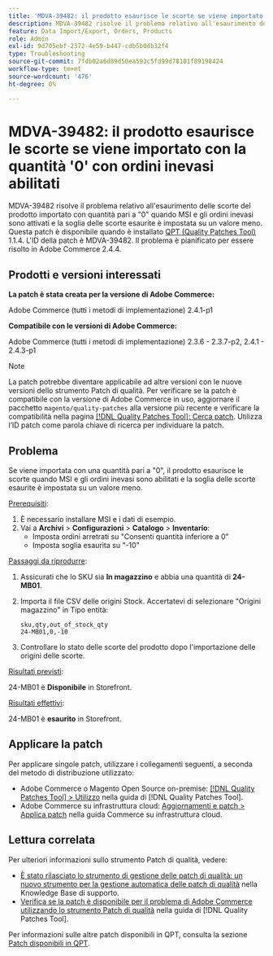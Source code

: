 ```yaml
---
title: 'MDVA-39482: il prodotto esaurisce le scorte se viene importato con la quantità ''0'' con ordini inevasi abilitati'
description: MDVA-39482 risolve il problema relativo all'esaurimento delle scorte del prodotto importato con quantità pari a "0" quando MSI e gli ordini inevasi sono attivati e la soglia delle scorte esaurite è impostata su un valore meno. Questa patch è disponibile quando è installato [Quality Patches Tool (QPT)](https://experienceleague.adobe.com/en/docs/commerce-operations/tools/quality-patches-tool/quality-patches-tool-to-self-serve-quality-patches) 1.1.4. L'ID della patch è MDVA-39482. Il problema è pianificato per essere risolto in Adobe Commerce 2.4.4.
feature: Data Import/Export, Orders, Products
role: Admin
exl-id: 9d705ebf-2372-4e59-b447-cdb5b0db32f4
type: Troubleshooting
source-git-commit: 7fdb02a6d89d50ea593c5fd99d78101f89198424
workflow-type: tm+mt
source-wordcount: '476'
ht-degree: 0%

---
```


# MDVA-39482: il prodotto esaurisce le scorte se viene importato con la quantità &#39;0&#39; con ordini inevasi abilitati

MDVA-39482 risolve il problema relativo all&#39;esaurimento delle scorte del prodotto importato con quantità pari a &quot;0&quot; quando MSI e gli ordini inevasi sono attivati e la soglia delle scorte esaurite è impostata su un valore meno. Questa patch è disponibile quando è installato [QPT (Quality Patches Tool)](https://experienceleague.adobe.com/en/docs/commerce-operations/tools/quality-patches-tool/quality-patches-tool-to-self-serve-quality-patches) 1.1.4. L&#39;ID della patch è MDVA-39482. Il problema è pianificato per essere risolto in Adobe Commerce 2.4.4.

## Prodotti e versioni interessati

**La patch è stata creata per la versione di Adobe Commerce:**

Adobe Commerce (tutti i metodi di implementazione) 2.4.1-p1

**Compatibile con le versioni di Adobe Commerce:**

Adobe Commerce (tutti i metodi di implementazione) 2.3.6 - 2.3.7-p2, 2.4.1 - 2.4.3-p1

>[!NOTE]
>
>La patch potrebbe diventare applicabile ad altre versioni con le nuove versioni dello strumento Patch di qualità. Per verificare se la patch è compatibile con la versione di Adobe Commerce in uso, aggiornare il pacchetto `magento/quality-patches` alla versione più recente e verificare la compatibilità nella pagina [[!DNL Quality Patches Tool]: Cerca patch](https://experienceleague.adobe.com/en/docs/commerce-operations/tools/quality-patches-tool/quality-patches-tool-to-self-serve-quality-patches). Utilizza l’ID patch come parola chiave di ricerca per individuare la patch.

## Problema

Se viene importata con una quantità pari a &quot;0&quot;, il prodotto esaurisce le scorte quando MSI e gli ordini inevasi sono abilitati e la soglia delle scorte esaurite è impostata su un valore meno.

<u>Prerequisiti</u>:

1. È necessario installare MSI e i dati di esempio.
1. Vai a **Archivi** > **Configurazioni** > **Catalogo** > **Inventario**:
   * Imposta ordini arretrati su &quot;Consenti quantità inferiore a 0&quot;
   * Imposta soglia esaurita su &quot;-10&quot;

<u>Passaggi da riprodurre</u>:

1. Assicurati che lo SKU sia **In magazzino** e abbia una quantità di **24-MB01**.
1. Importa il file CSV delle origini Stock. Accertatevi di selezionare &quot;Origini magazzino&quot; in Tipo entità:

   ```code panel
   sku,qty,out_of_stock_qty
   24-MB01,0,-10
   ```

1. Controllare lo stato delle scorte del prodotto dopo l&#39;importazione delle origini delle scorte.

<u>Risultati previsti</u>:

24-MB01 è **Disponibile** in Storefront.

<u>Risultati effettivi</u>:

24-MB01 è **esaurito** in Storefront.

## Applicare la patch

Per applicare singole patch, utilizzare i collegamenti seguenti, a seconda del metodo di distribuzione utilizzato:

* Adobe Commerce o Magento Open Source on-premise: [[!DNL Quality Patches Tool] > Utilizzo](/help/tools/quality-patches-tool/usage.md) nella guida di [!DNL Quality Patches Tool].
* Adobe Commerce su infrastruttura cloud: [Aggiornamenti e patch > Applica patch](https://experienceleague.adobe.com/docs/commerce-cloud-service/user-guide/develop/upgrade/apply-patches.html) nella guida Commerce su infrastruttura cloud.

## Lettura correlata

Per ulteriori informazioni sullo strumento Patch di qualità, vedere:

* [È stato rilasciato lo strumento di gestione delle patch di qualità: un nuovo strumento per la gestione automatica delle patch di qualità](https://experienceleague.adobe.com/en/docs/commerce-operations/tools/quality-patches-tool/quality-patches-tool-to-self-serve-quality-patches) nella Knowledge Base di supporto.
* [Verifica se la patch è disponibile per il problema di Adobe Commerce utilizzando lo strumento Patch di qualità](/help/tools/quality-patches-tool/patches-available-in-qpt/check-patch-for-magento-issue-with-magento-quality-patches.md) nella guida di [!DNL Quality Patches Tool].

Per informazioni sulle altre patch disponibili in QPT, consulta la sezione [Patch disponibili in QPT](https://experienceleague.adobe.com/tools/commerce-quality-patches/index.html).
